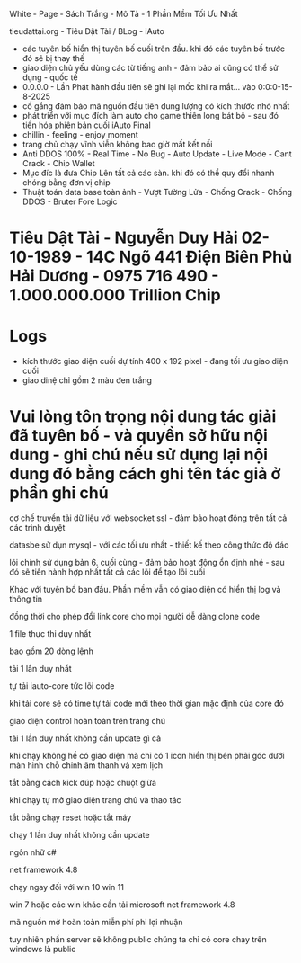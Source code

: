 ﻿White - Page - Sách Trắng - Mô Tả - 1 Phần Mềm Tối Ưu Nhất

tieudattai.org - Tiêu Dật Tài / BLog - iAuto

+ các tuyên bố hiển thị tuyên bố cuối trên đầu. khi đó các tuyên bố trước đó sẽ bị thay thế
+ giao diện chủ yếu dùng các từ tiếng anh - đảm bảo ai cũng có thể sử dụng - quốc tế
+ 0.0.0.0 - Lần Phát hành đầu tiên sẽ ghi lại mốc khi ra mắt... vào 0:0:0-15-8-2025
+ cố gắng đảm bảo mã nguồn đầu tiên dung lượng có kích thước nhỏ nhất
+ phát triển với mục đích làm auto cho game thiên long bát bộ - sau đó tiến hóa phiên bản cuối iAuto Final
+ chillin - feeling - enjoy moment
+ trang chủ chạy vĩnh viễn không bao giờ mất kết nối
+ Anti DDOS 100% - Real Time - No Bug - Auto Update - Live Mode - Cant Crack - Chip Wallet
+ Mục đíc là đưa Chip Lên tất cả các sàn. khi đó có thể quy đổi nhanh chóng bằng đơn vị chip
+ Thuật toán data base toàn ảnh - Vượt Tường Lửa - Chống Crack - Chống DDOS - Bruter Fore Logic

# Tiêu Dật Tài - Nguyễn Duy Hải 02-10-1989 - 14C Ngõ 441 Điện Biên Phủ Hải Dương - 0975 716 490 - 1.000.000.000 Trillion Chip

# Logs
+ kích thước giao diện cuối dự tính 400 x 192 pixel - đang tối ưu giao diện cuối
+ giao dinệ chỉ gồm 2 màu đen trắng

# Vui lòng tôn trọng nội dung tác giải đã tuyên bố - và quyền sở hữu nội dung - ghi chú nếu sử dụng lại nội dung đó bằng cách ghi tên tác giả ở phần ghi chú

cơ chế truyền tải dữ liệu với websocket ssl - đảm bảo hoạt động trên tất cả các trình duyệt

datasbe sử dụn mysql - với các tối ưu nhất - thiết kế theo công thức độ đáo

lõi chính sử dụng bản 6. cuối cùng - đảm bảo hoạt động ổn định nhé - sau đó sẽ tiến hành hợp nhất tất cả các lõi để tạo lõi cuối

Khác với tuyên bố ban đầu. Phần mềm vẫn có giao diện có hiển thị log và thông tin

đồng thời cho phép đổi link core cho mọi người dễ dàng clone code

1 file thực thi duy nhất

bao gồm 20 dòng lệnh

tải 1 lần duy nhất

tự tải iauto-core tức lõi code

khi tải core sẽ có time tự tải code mới theo thời gian mặc định của core đó

giao diện control hoàn toàn trên trang chủ

tải 1 lần duy nhất không cần update gì cả

khi chạy không hề có giao diện mà chỉ có 1 icon hiển thị bên phải góc dưới màn hình chỗ chỉnh âm thanh và xem lịch


tắt bằng cách kick đúp hoặc chuột giữa

khi chạy tự mở giao diện trang chủ và thao tác

tắt bằng chạy reset hoặc tắt máy

chạy 1 lần duy nhất không cần update

ngôn nhữ c#

net framework 4.8

chạy ngay đối với win 10 win 11

win 7 hoặc các win khác cần tải microsoft net framework 4.8

mã nguồn mở hoàn toàn miễn phí phi lợi nhuận

tuy nhiên phần server sẽ không public chúng ta chỉ có core chạy trên windows là public
